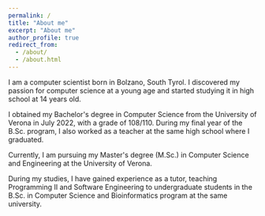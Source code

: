 ```yaml
---
permalink: /
title: "About me"
excerpt: "About me"
author_profile: true
redirect_from: 
  - /about/
  - /about.html
---
```


I am a computer scientist born in Bolzano, South Tyrol. I discovered my passion for computer science at a young age and started studying it in high school at 14 years old.

I obtained my Bachelor's degree in Computer Science from the University of Verona in July 2022, with a grade of 108/110.
During my final year of the B.Sc. program, I also worked as a teacher at the same high school where I graduated.

Currently, I am pursuing my Master's degree (M.Sc.) in Computer Science and Engineering at the University of Verona.

During my studies, I have gained experience as a tutor, teaching Programming II and Software Engineering to undergraduate students in the B.Sc. in Computer Science and Bioinformatics program at the same university.

